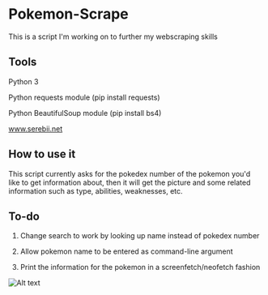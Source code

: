 # Pokemon-Scrape
This is a script I'm working on to further my webscraping skills
## Tools
Python 3

Python requests module (pip install requests)

Python BeautifulSoup module (pip install bs4)

www.serebii.net
## How to use it
This script currently asks for the pokedex number of the pokemon you'd like
to get information about, then it will get the picture and some related
information such as type, abilities, weaknesses, etc.

## To-do
1) Change search to work by looking up name instead of pokedex number

2) Allow pokemon name to be entered as command-line argument

3) Print the information for the pokemon in a screenfetch/neofetch fashion

![Alt text]("~/Downloads/neofetch.png"?raw=true "Title")

